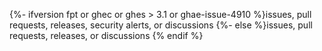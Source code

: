 {%- ifversion fpt or ghec or ghes > 3.1 or ghae-issue-4910 %}issues, pull requests, releases, security alerts, or discussions
{%- else %}issues, pull requests, releases, or discussions<!-- `else` statement probably not picked up by GHES 3.1 deprecation script. Will need to review here -->
{% endif %}
